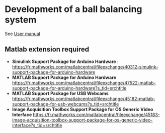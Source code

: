 
# Development of a ball balancing system 

See [User manual](User_manual.pdf)
## Matlab extension required

 - **Simulink Support Package for Arduino Hardware** : https://fr.mathworks.com/matlabcentral/fileexchange/40312-simulink-support-package-for-arduino-hardware
 -  **MATLAB Support Package for Arduino Hardware** https://fr.mathworks.com/matlabcentral/fileexchange/47522-matlab-support-package-for-arduino-hardware?s_tid=srchtitle
 - **MATLAB Support Package for USB Webcams** https://fr.mathworks.com/matlabcentral/fileexchange/45182-matlab-support-package-for-usb-webcams?s_tid=srchtitle
 - **Image Acquisition Toolbox Support Package for OS Generic Video Interface** https://fr.mathworks.com/matlabcentral/fileexchange/45183-image-acquisition-toolbox-support-package-for-os-generic-video-interface?s_tid=srchtitle
